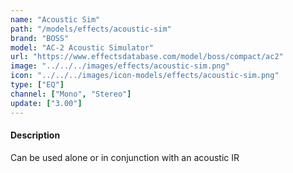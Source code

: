 ```yaml
---
name: "Acoustic Sim"
path: "/models/effects/acoustic-sim"
brand: "BOSS"
model: "AC-2 Acoustic Simulator"
url: "https://www.effectsdatabase.com/model/boss/compact/ac2"
image: "../../../images/effects/acoustic-sim.png"
icon: "../../../images/icon-models/effects/acoustic-sim.png"
type: ["EQ"]
channel: ["Mono", "Stereo"]
update: ["3.00"]
---
```


#### Description

Can be used alone or in conjunction with an acoustic IR
